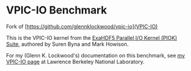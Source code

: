 VPIC-IO Benchmark
================================================================================

Fork of [https://github.com/glennklockwood/vpic-io](VPIC-IO)

This is the VPIC-IO kernel from the [ExaHDF5 Parallel I/O Kernel (PIOK)
Suite][1], authored by Suren Byna and Mark Howison.

For my (Glenn K. Lockwood's) documentation on this benchmark, see [my VPIC-IO
page][2] at Lawrence Berkeley National Laboratory.

[1]: https://sdm.lbl.gov/exahdf5/software.html
[2]: https://sites.google.com/a/lbl.gov/glennklockwood/benchmarks-tools/vpic-io-benchmark
